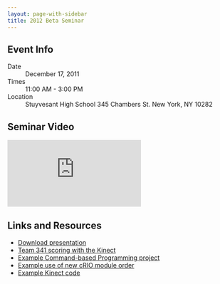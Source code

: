 ```yaml
---
layout: page-with-sidebar
title: 2012 Beta Seminar
---
```

## Event Info
<dl markdown="1" class="dl-horizontal">
<dt>Date</dt> <dd>December 17, 2011</dd>
<dt>Times</dt> <dd>11:00 AM - 3:00 PM</dd>
<dt>Location</dt>
<dd>
Stuyvesant High School
345 Chambers St.
New York, NY 10282
</dd>
</dl>

## Seminar Video
<div class="responsive-video text-center">
    <iframe src="http://www.youtube.com/embed/DmNS5_cAR0Q" frameborder="0"> </iframe>
</div>

## Links and Resources
- [Download presentation](/downloads/docs/Beta%20Seminar%20Presentation.pptx)
- [Team 341 scoring with the Kinect](http://www.youtube.com/watch?v=8qSt1ZUmtjI)
- [Example Command-based Programming project](https://github.com/Team694/Beta2012/tree/master/DESdroidCommand2/src/edu/stuy)
- [Example use of new cRIO module order](https://github.com/Team694/Beta2012/blob/donovan-simple/2012DonovanBeta/src/edu/wpi/first/wpilibj/templates/RobotTemplate.java)
- [Example Kinect code](https://github.com/Team694/Beta2012/blob/donovan-simple/MichaelKinect/src/edu/wpi/first/wpilibj/templates/MichaelKinect.java)
